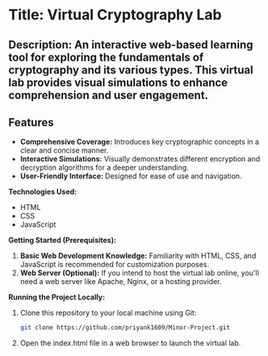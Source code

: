 # Title: Virtual Cryptography Lab

## Description: An interactive web-based learning tool for exploring the fundamentals of cryptography and its various types. This virtual lab provides visual simulations to enhance comprehension and user engagement.

## Features

* **Comprehensive Coverage:** Introduces key cryptographic concepts in a clear and concise manner.
* **Interactive Simulations:** Visually demonstrates different encryption and decryption algorithms for a deeper understanding.
* **User-Friendly Interface:** Designed for ease of use and navigation.

**Technologies Used:**

* HTML
* CSS
* JavaScript

**Getting Started (Prerequisites):**

1. **Basic Web Development Knowledge:** Familiarity with HTML, CSS, and JavaScript is recommended for customization purposes.
2. **Web Server (Optional):** If you intend to host the virtual lab online, you'll need a web server like Apache, Nginx, or a hosting provider.

**Running the Project Locally:**

1. Clone this repository to your local machine using Git:

   ```bash
   git clone https://github.com/priyank1609/Minor-Project.git

2. Open the index.html file in a web browser to launch the virtual lab.
